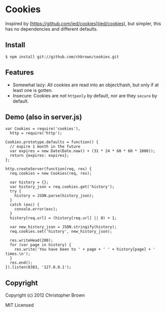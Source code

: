# Cookies

Inspired by [https://github.com/jed/cookies](jed/cookies), but simpler, this has no dependencies and different defaults.

## Install

    $ npm install git://github.com/chbrown/cookies.git

## Features

* Somewhat lazy: All cookies are read into an object/hash, but only if at least one is gotten.
* Insecure: Cookies are _not_ `httponly` by default, nor are they `secure` by default.

## Demo (also in server.js)

    var Cookies = require('cookies'),
      http = require('http');

    Cookies.prototype.defaults = function() {
      // expire 1 month in the future
      var expires = new Date(Date.now() + (31 * 24 * 60 * 60 * 1000));
      return {expires: expires};
    };

    http.createServer(function(req, res) {
      req.cookies = new Cookies(req, res);

      var history = {};
      var history_json = req.cookies.get('history');
      try {
        history = JSON.parse(history_json);
      }
      catch (exc) {
        console.error(exc);
      }
      history[req.url] = (history[req.url] || 0) + 1;

      var new_history_json = JSON.stringify(history);
      req.cookies.set('history', new_history_json);

      res.writeHead(200);
      for (var page in history) {
        res.write('You have been to ' + page + ' ' + history[page] + ' times.\n');
      }
      res.end();
    }).listen(8383, '127.0.0.1');

## Copyright

Copyright (c) 2012 Christopher Brown

MIT Licensed
